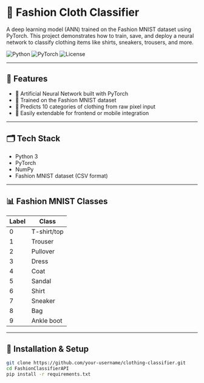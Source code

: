 # 🧠 Fashion Cloth Classifier

A deep learning model (ANN) trained on the Fashion MNIST dataset using PyTorch. This project demonstrates how to train, save, and deploy a neural network to classify clothing items like shirts, sneakers, trousers, and more.

![Python](https://img.shields.io/badge/Python-3.8%2B-blue)
![PyTorch](https://img.shields.io/badge/PyTorch-1.12%2B-%23EE4C2C)
![License](https://img.shields.io/badge/License-MIT-brightgreen)

---

## 🚀 Features
- 🧠 Artificial Neural Network built with PyTorch
- 👕 Trained on the Fashion MNIST dataset
- 🧪 Predicts 10 categories of clothing from raw pixel input
- 🧰 Easily extendable for frontend or mobile integration

---

## 🗂️ Tech Stack
- Python 3
- PyTorch
- NumPy
- Fashion MNIST dataset (CSV format)

---

## 📊 Fashion MNIST Classes

| Label | Class       |
|-------|-------------|
| 0     | T-shirt/top |
| 1     | Trouser     |
| 2     | Pullover    |
| 3     | Dress       |
| 4     | Coat        |
| 5     | Sandal      |
| 6     | Shirt       |
| 7     | Sneaker     |
| 8     | Bag         |
| 9     | Ankle boot  |

---

## 🔧 Installation & Setup

```bash
git clone https://github.com/your-username/clothing-classifier.git
cd FashionClassifierAPI
pip install -r requirements.txt
```

